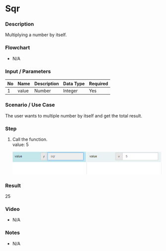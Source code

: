 ﻿# Sqr


### Description

Multiplying a number by itself.

### Flowchart

- N/A 

### Input / Parameters

| No | Name | Description | Data Type | Required |
| ------ | ------ | ------ |------ | ------ |
| 1 | value | Number | Integer | Yes  |

### Scenario / Use Case

The user wants to multiple number by itself and get the total result.<br />

### Step

1. Call the function.
    <br />
    value: 5<br />
    
    ![](Sqr-step-1.png?raw=true)

### Result

25

### Video

- N/A

<!--[![Video](http://i.imgur.com/Ot5DWAW.png)](https://youtu.be/StTqXEQ2l-Y?t=35s)-->


### Notes

- N/A